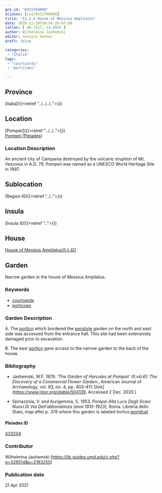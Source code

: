 ```yaml
---
gre_id: "0331f68098"
aliases: [/id/0331f68098]
title: "II.2.4 House of Messius Ampliatus"
date: 2020-11-29T10:54:29-07:00
latlon: [ 40.7517, 14.4925 ]
author: Wilhelmina Jashemski
editor: Jessica Venner
draft: false

categories:
 - "Italia"
tags:
 - "courtyards"
 - "porticoes"

---
```


## Province
[Italia]({{<relref "../../../..">}})

## Location

[Pompeii]({{<relref "../../..">}}) \
[Pompeii (Pleiades)](https://pleiades.stoa.org/places/433032)
<!--### Location Description-->

<!-- LEAVE THIS BLANK FOR NOW -->
### Location Description
An ancient city of Campania destroyed by the volcanic eruption of Mt. Vesuvius in A.D. 79, Pompeii was named as a UNESCO World Heritage Site in 1997.

## Sublocation
[Region II]({{<relref "../..">}})

## Insula
[Insula II]({{<relref "..">}})

## House
[House of Messius Ampliatus(II.ii.4))](https://pleiades.stoa.org/places/634179974)

## Garden
Narrow garden in the house of Messius Ampliatus.

### Keywords

- [courtyards](http://vocab.getty.edu/page/aat/300004095)
- [porticoes](http://vocab.getty.edu/page/aat/300004145)

### Garden Description
A. The [portico](http://vocab.getty.edu/page/aat/300004145) which bordered the [peristyle](http://vocab.getty.edu/page/aat/300080971) garden on the north and east side was accessed from the entrance hall. This site had been extensively damaged prior to excavation.

B. The east [portico](http://vocab.getty.edu/page/aat/300004145) gave access to the narrow garden to the back of the house.

<!--
{{< figure src="IMG_URL" alt="ALT_TEXT" title="CAPTION" >}}
-->



### Bibliography
- Jashemski, W.F. 1979. *‘The Garden of Hercules at Pompeii’ (II.viii.6): The Discovery of a Commercial Flower Garden.*, American Journal of Archaeology, vol. 83, no. 4, pp. 403–411. [link](https://www.jstor.org/stable/504139. Accessed 2 Dec. 2020.)

- Spinazzola, V. and Aurigemma, S. 1953. *Pompei Alla Luce Degli Scavi Nuovi Di Via Dell'abbondanza (anni 1910-1923),* Roma: Libreria dello Stato, map after p. 376 where this garden is labeled *hortus*.[worldcat](http://www.worldcat.org/oclc/905639908)



<!--#### Periodo ID-->

<!-- [PERIODO_ID](https://pleiades.stoa.org/places/PLEIADES_ID) -->

#### Pleiades ID

[433204](https://pleiades.stoa.org/places/433204)



### Contributor
Wilhelmina Jashemski (https://lib.guides.umd.edu/c.php?g=326514&p=2193250)


### Publication date

21 Apr 2021

<!--### Related articles-->

<!-- Links to other related articles. Leave blank for now -->
